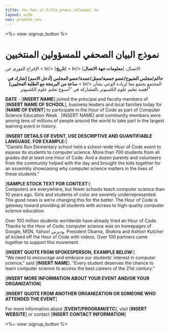 ```yaml
---
title: <%= hoc_s(:title_press_release) %>
layout: wide
nav: promote_nav
---
```

<%= view :signup_button %>

# نموذج البيان الصحفي للمسؤولين المنتخبين

الإفراج الفوري عن < br/> [**تاريخ**] < br/> الاتصال: [**معلومات جهة الاتصال**]  
  

<strong> <center>حاكم/مجلس الشيوخ/عضو جمعية/ممثل/عمدة/عضو المجلس [أدخل الاسم] [شارك في ساعة من البرمجة مع الطلبة المحليين]</strong> < br/> المجتمع يجتمع معا لزيادة الوعي بشأن أهمية تعليم علوم الكمبيوتر بالمشاركة في "أسبوع تعليم علوم الكمبيوتر"</center>   
  


**DATE** - [**INSERT NAME**] joined the principal and faculty members of [**INSERT NAME OF SCHOOL**], business leaders and local families today for [**NAME OF EVENT**] to participate in the Hour of Code as part of Computer Science Education Week . [INSERT NAME] and community members were among tens of millions of people around the world to take part in the largest learning event in history.

[**INSERT DETAILS OF EVENT, USE DESCRIPTIVE AND QUANTIFIABLE LANGUAGE. FOR EXAMPLE:**]  
“Daniels Run Elementary school held a school-wide Hour of Code event to expose its students to computer science. More than 700 students from all grades did at least one Hour of Code. And a dozen parents and volunteers from the community helped with the day and brought the kids together for an assembly showcasing why computer science matters in the lives of these students.”

[**SAMPLE STOCK TEXT FOR CONTEXT:**]  
Computers are everywhere, but fewer schools teach computer science than 10 years ago. Girls and students of color are severely underrepresented. The good news is we’re changing this for the better. The Hour of Code is gateway toward providing all students with access to high-quality computer science education.

Over 100 million students worldwide have already tried an Hour of Code. Thanks to the Hour of Code, computer science was on homepages of Google, MSN, Yahoo! وديزني. President Obama, Shakira and Ashton Kutcher all kicked off the Hour of Code with videos. Over 100 partners came together to support this movement.

[**INSERT QUOTE FROM SPOKESPERSON, EXAMPLE BELOW:**]  
“We need to encourage and embrace our students’ interest in computer science,” said [**INSERT NAME**]. “Every student deserves the chance to learn computer science to access the best careers of the 21st century.”

[**INSERT MORE INFORMATION ABOUT YOUR EVENT AND/OR YOUR ORGANIZATION**]

[**INSERT QUOTE FROM ANOTHER ORGANIZATION OR SOMEONE WHO ATTENDED THE EVENT**]

For more information about [**EVENT/PROGRAM/ETC**], visit [**INSERT WEBSITE**] or contact [**INSERT CONTACT INFORMATION**]

  
  


<%= view :signup_button %>